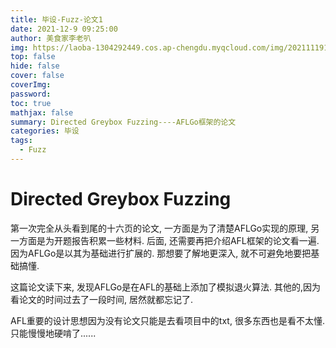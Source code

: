 ```yaml
---
title: 毕设-Fuzz-论文1
date: 2021-12-9 09:25:00
author: 美食家李老叭
img: https://laoba-1304292449.cos.ap-chengdu.myqcloud.com/img/20211119142134.png
top: false
hide: false
cover: false
coverImg: 
password: 
toc: true
mathjax: false
summary: Directed Greybox Fuzzing----AFLGo框架的论文
categories: 毕设
tags:
  - Fuzz
---
```


# Directed Greybox Fuzzing

第一次完全从头看到尾的十六页的论文, 一方面是为了清楚AFLGo实现的原理, 另一方面是为开题报告积累一些材料. 后面, 还需要再把介绍AFL框架的论文看一遍. 因为AFLGo是以其为基础进行扩展的. 那想要了解地更深入, 就不可避免地要把基础搞懂.


这篇论文读下来, 发现AFLGo是在AFL的基础上添加了模拟退火算法. 其他的,因为看论文的时间过去了一段时间, 居然就都忘记了.

AFL重要的设计思想因为没有论文只能是去看项目中的txt, 很多东西也是看不太懂. 只能慢慢地硬啃了......